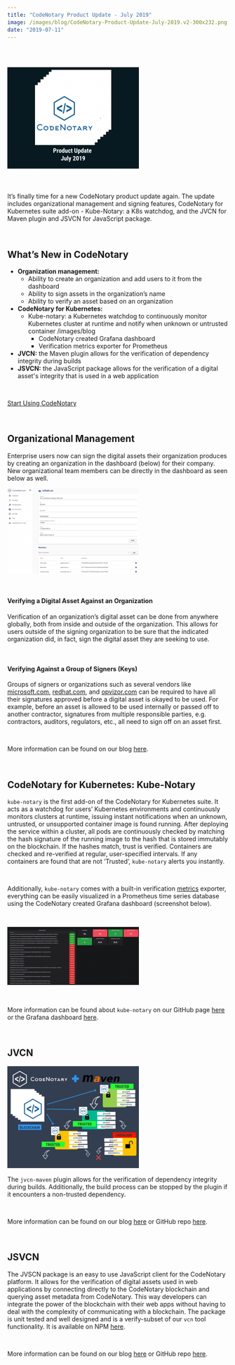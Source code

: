```yaml
---
title: "CodeNotary Product Update - July 2019"
image: /images/blog/CodeNotary-Product-Update-July-2019.v2-300x232.png
date: "2019-07-11"
---
```


 

## ![CodeNotary - Product Update July 2019.v2](/images/blog/CodeNotary-Product-Update-July-2019.v2-300x232.png)

 

It’s finally time for a new CodeNotary product update again. The update includes organizational management and signing features, CodeNotary for Kubernetes suite add-on - Kube-Notary: a K8s watchdog, and the JVCN for Maven plugin and JSVCN for JavaScript package. 

 

## **What’s New in CodeNotary** 

- **Organization management:** 
    - Ability to create an organization and add users to it from the dashboard
    - Ability to sign assets in the organization’s name
    - Ability to verify an asset based on an organization 
- **CodeNotary for Kubernetes:**
    - Kube-notary: a Kubernetes watchdog to continuously monitor Kubernetes cluster at runtime and notify when unknown or untrusted container /images/blog 
        - CodeNotary created Grafana dashboard
        - Verification metrics exporter for Prometheus 
- **JVCN:** the Maven plugin allows for the verification of dependency integrity during builds 
- **JSVCN:** the JavaScript package allows for the verification of a digital asset's integrity that is used in a web application

 

[Start Using CodeNotary](https://dashboard.codenotary.io/auth/signup)

 

## **Organizational Management**

Enterprise users now can sign the digital assets their organization produces by creating an organization in the dashboard (below) for their company. New organizational team members can be directly in the dashboard as seen below as well.

![CodeNotary Organizational Dashboard View](/images/blog/My-Org-Dashboard-View-300x195.png)

 

#### **Verifying a Digital Asset Against an Organization**

Verification of an organization’s digital asset can be done from anywhere globally, both from inside and outside of the organization. This allows for users outside of the signing organization to be sure that the indicated organization did, in fact, sign the digital asset they are seeking to use.

 

#### **Verifying Against a Group of Signers (Keys)**

Groups of signers or organizations such as several vendors like [microsoft.com](http://microsoft.com), [redhat.com](http://redhat.com), and [opvizor.com](http://opvizor.com) can be required to have all their signatures approved before a digital asset is okayed to be used. For example, before an asset is allowed to be used internally or passed off to another contractor, signatures from multiple responsible parties, e.g. contractors, auditors, regulators, etc., all need to sign off on an asset first.

 

More information can be found on our blog [here](https://www.codenotary.io/guarantee-trust-of-your-companys-deployed-devops-assets-with-blockchain/).

 

## **CodeNotary for Kubernetes: Kube-Notary**

`kube-notary` is the first add-on of the CodeNotary for Kubernetes suite. It acts as a watchdog for users’ Kubernetes environments and continuously monitors clusters at runtime, issuing instant notifications when an unknown, untrusted, or unsupported container image is found running. After deploying the service within a cluster, all pods are continuously checked by matching the hash signature of the running image to the hash that is stored immutably on the blockchain. If the hashes match, trust is verified. Containers are checked and re-verified at regular, user-specified intervals. If any containers are found that are not ‘Trusted’, `kube-notary` alerts you instantly.

 

Additionally, `kube-notary` comes with a built-in verification [metrics](https://github.com/Sanderson462/kube-notary#Metrics) exporter, everything can be easily visualized in a Prometheus time series database using the CodeNotary created Grafana dashboard (screenshot below). 

 

![Kubernetes vcn Grafana Dashboard Visual 2](/images/blog/Kubernetes-vcn-Grafana-Dashboard-Visual-2-300x132.png)

 

More information can be found about `kube-notary` on our GitHub page [here](https://github.com/vchain-us/kube-notary) or the Grafana dashboard [here](https://github.com/vchain-us/kube-notary/tree/master/grafana).

 

## **JVCN** 

![CodeNotary & Maven Integration Graphic](/images/blog/CodeNotary-Maven-Integration-Graphic-300x232.png) 

The `jvcn-maven` plugin allows for the verification of dependency integrity during builds. Additionally, the build process can be stopped by the plugin if it encounters a non-trusted dependency.

 

More information can be found on our blog [here](https://www.codenotary.io/staying-safe-when-pulling-from-maven-central-and-other-repos/ ) or GitHub repo [here](https://github.com/vchain-us/jvcn-maven-plugin).

 

## **JSVCN**

The JVSCN package is an easy to use JavaScript client for the CodeNotary platform. It allows for the verification of digital assets used in web applications by connecting directly to the CodeNotary blockchain and querying asset metadata from CodeNotary. This way developers can integrate the power of the blockchain with their web apps without having to deal with the complexity of communicating with a blockchain. The package is unit tested and well designed and is a verify-subset of our `vcn` tool functionality. It is available on NPM [here](https://www.npmjs.com/package/jsvcn).

 

More information can be found on our blog [here](https://www.codenotary.io/bulletproof-your-javascript-app-integrity-for-free-with-blockchain-integration-available-on-npm/) or GitHub repo [here](https://github.com/vchain-us/jsvcn).
